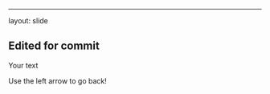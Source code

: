 ------------------

layout: slide

Edited for commit
------------------

Your text

Use the left arrow to go back!
